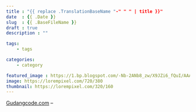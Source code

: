 ```yaml
---
title : "{{ replace .TranslationBaseName "-" " " | title }}"
date  : {{ .Date }}
slug  : {{ .BaseFileName }}
draft : true
description : ""

tags:
    - tags

categories:
    - category

featured_image : https://1.bp.blogspot.com/-Nb-2ANb8_zw/X9JZi6_fQuI/AAAAAAAAABY/5WIZyA0W5h0wRhngwunTq09YJLOGgQZBwCNcBGAsYHQ/s16000/default.png
image: https://lorempixel.com/720/380
thumbnail: https://lorempixel.com/320/160
---
```

[Gudangcode.com](https://www.gudangcode.com) –